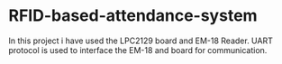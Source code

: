 # RFID-based-attendance-system

In this project i have used the LPC2129 board and EM-18 Reader.
UART protocol is used to interface the EM-18 and board for communication.
